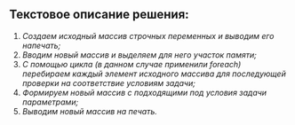 ## Текстовое описание решения:
1. _Cоздаем исходный массив строчных переменных и выводим его напечать;_
2. _Вводим новый массив и выделяем для него участок памяти;_
3. _С помощью цикла (в данном случае применили foreach) перебираем каждый элемент исходного массива для последующей проверки на соответствие условиям задачи;_
4. _Формируем новый массив с подходящими под условия задачи параметрами;_
5. _Выводим новый массив на печать._

